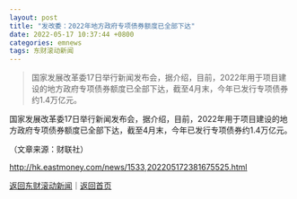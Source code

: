 ```yaml
---
layout: post
title: "发改委：2022年地方政府专项债券额度已全部下达"
date: 2022-05-17 10:37:44 +0800
categories: emnews
tags: 东财滚动新闻
---
```

> 国家发展改革委17日举行新闻发布会，据介绍，目前，2022年用于项目建设的地方政府专项债券额度已全部下达，截至4月末，今年已发行专项债券约1.4万亿元。

<p>国家发展改革委17日举行新闻发布会，据介绍，目前，2022年用于项目建设的地方政府专项债券额度已全部下达，截至4月末，今年已发行专项债券约1.4万亿元。 </p><p class="em_media">（文章来源：财联社）</p>

<http://hk.eastmoney.com/news/1533,202205172381675525.html>

[返回东财滚动新闻](//finews.withounder.com/emnews/)｜[返回首页](//finews.withounder.com/)